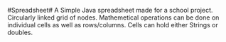 #Spreadsheet#
A Simple Java spreadsheet made for a school project.
Circularly linked grid of nodes.
Mathemetical operations can be done on individual cells as well as rows/columns.
Cells can hold either Strings or doubles.
